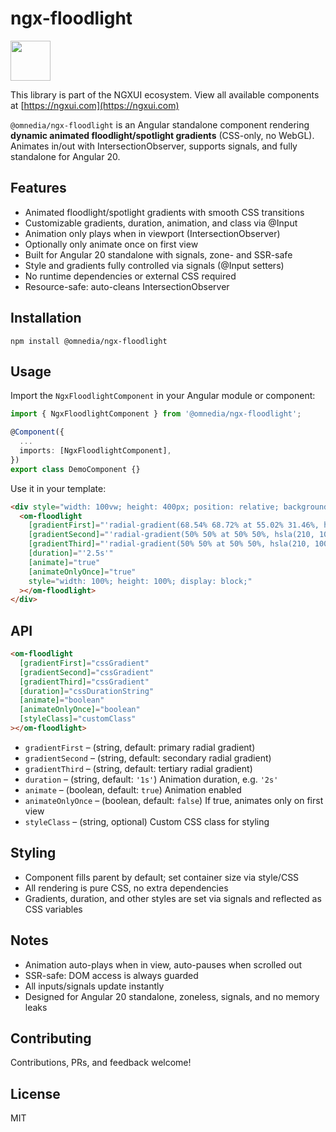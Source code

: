 # ngx-floodlight

<a href="https://ngxui.com" target="_blank" style="display: flex;gap: .5rem;align-items: center;cursor: pointer; padding: 0 0 0 0; height: fit-content;">
  <img src="https://ngxui.com/assets/img/ngxui-logo.png" style="width: 64px;height: 64px;">
</a>

This library is part of the NGXUI ecosystem. View all available components at [https://ngxui.com](https://ngxui.com)

`@omnedia/ngx-floodlight` is an Angular standalone component rendering **dynamic animated floodlight/spotlight gradients** (CSS-only, no WebGL). Animates in/out with IntersectionObserver, supports signals, and fully standalone for Angular 20.

## Features

* Animated floodlight/spotlight gradients with smooth CSS transitions
* Customizable gradients, duration, animation, and class via @Input
* Animation only plays when in viewport (IntersectionObserver)
* Optionally only animate once on first view
* Built for Angular 20 standalone with signals, zone- and SSR-safe
* Style and gradients fully controlled via signals (@Input setters)
* No runtime dependencies or external CSS required
* Resource-safe: auto-cleans IntersectionObserver

## Installation

```
npm install @omnedia/ngx-floodlight
```

## Usage

Import the `NgxFloodlightComponent` in your Angular module or component:

```typescript
import { NgxFloodlightComponent } from '@omnedia/ngx-floodlight';

@Component({
  ...
  imports: [NgxFloodlightComponent],
})
export class DemoComponent {}
```

Use it in your template:

```html
<div style="width: 100vw; height: 400px; position: relative; background: #101828;">
  <om-floodlight
    [gradientFirst]="'radial-gradient(68.54% 68.72% at 55.02% 31.46%, hsla(210, 100%, 85%, .15) 0, hsla(210, 100%, 55%, .05) 50%, hsla(210, 100%, 45%, 0) 80%)'"
    [gradientSecond]="'radial-gradient(50% 50% at 50% 50%, hsla(210, 100%, 85%, .1) 0, hsla(210, 100%, 55%, .02) 80%, transparent 100%)'"
    [gradientThird]="'radial-gradient(50% 50% at 50% 50%, hsla(210, 100%, 85%, .1) 0, hsla(210, 100%, 45%, .02) 80%, transparent 100%)'"
    [duration]="'2.5s'"
    [animate]="true"
    [animateOnlyOnce]="true"
    style="width: 100%; height: 100%; display: block;"
  ></om-floodlight>
</div>
```

## API

```html
<om-floodlight
  [gradientFirst]="cssGradient"
  [gradientSecond]="cssGradient"
  [gradientThird]="cssGradient"
  [duration]="cssDurationString"
  [animate]="boolean"
  [animateOnlyOnce]="boolean"
  [styleClass]="customClass"
></om-floodlight>
```

* `gradientFirst` – (string, default: primary radial gradient)
* `gradientSecond` – (string, default: secondary radial gradient)
* `gradientThird` – (string, default: tertiary radial gradient)
* `duration` – (string, default: `'1s'`) Animation duration, e.g. `'2s'`
* `animate` – (boolean, default: `true`) Animation enabled
* `animateOnlyOnce` – (boolean, default: `false`) If true, animates only on first view
* `styleClass` – (string, optional) Custom CSS class for styling

## Styling

* Component fills parent by default; set container size via style/CSS
* All rendering is pure CSS, no extra dependencies
* Gradients, duration, and other styles are set via signals and reflected as CSS variables

## Notes

* Animation auto-plays when in view, auto-pauses when scrolled out
* SSR-safe: DOM access is always guarded
* All inputs/signals update instantly
* Designed for Angular 20 standalone, zoneless, signals, and no memory leaks

## Contributing

Contributions, PRs, and feedback welcome!

## License

MIT
